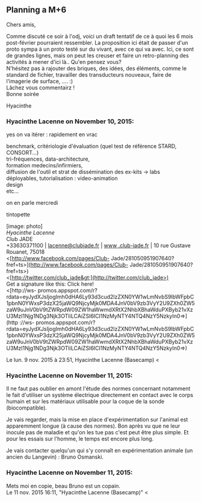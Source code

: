## Planning a M+6



Chers amis,  
  
Comme discuté ce soir à l'odj, voici un draft tentatif de ce à quoi les 6 mois
post-février pourraient ressembler. La proposition ici était de passer d'un
proto sympa à un proto testé sur du vivant, avec ce qui va avec. Ici, ce sont
de grandes lignes, mais on peut les creuser et faire un retro-planning des
activités à mener d'ici là.. Qu'en pensez vous?  
N'hésitez pas à rajouter des briques, des idées, des éléments, comme le
standard de fichier, travailler des transducteurs nouveaux, faire de
l'imagerie de surface, .... :)  
Lâchez vous commentairz !  
Bonne soirée  
  
Hyacinthe



### **Hyacinthe Lacenne** on November 10, 2015:



yes on va itérer : rapidement en vrac  
  
benchmark, critériologie d'évaluation (quel test de référence STARD,  
CONSORT...)  
tri-fréquences, data-architecture,  
formation medecins/infirmiers,  
diffusion de l'outil et strat de dissémination des ex-kits -&gt; labs  
déployables, tutorialisation : video-animation  
design  
etc...  
  
on en parle mercredi  
  
tintopette  
  
[image: photo]  
*Hyacinthe Lacenne*  
Club JADE  
+33630371100 | [lacenne@clubjade.fr](mailto:lacenne@clubjade.fr) | [www
.club-jade.fr](http://www.club-jade.fr) | 10 rue Gustave  
Rouanet, 75018  
&lt;[http://www.facebook.com/pages/Club-
Jade/281050951907640?fref=ts&gt;](http://www.facebook.com/pages/Club-
Jade/281050951907640?fref=ts>)  
&lt;[http://twitter.com/club_jade&gt;](http://twitter.com/club_jade>)  
Get a signature like this: Click here!  
&lt;[http://ws-
promos.appspot.com/r?rdata=eyJydXJsIjogImh0dHA6Ly93d3cud2lzZXN0YW1wLmNvbS9lbWFpbC1pbnN0YWxsP3dzX25jaWQ9NjcyMjk0MDA4JnV0bV9zb3VyY2U9ZXh0ZW5zaW9uJnV0bV9tZWRpdW09ZW1haWwmdXRtX2NhbXBhaWduPXByb21vXzU3MzI1Njg1NDg3Njk3OTIiLCAiZSI6ICI1NzMyNTY4NTQ4NzY5NzkyIn0=&gt;](http
://ws-
promos.appspot.com/r?rdata=eyJydXJsIjogImh0dHA6Ly93d3cud2lzZXN0YW1wLmNvbS9lbWFpbC1pbnN0YWxsP3dzX25jaWQ9NjcyMjk0MDA4JnV0bV9zb3VyY2U9ZXh0ZW5zaW9uJnV0bV9tZWRpdW09ZW1haWwmdXRtX2NhbXBhaWduPXByb21vXzU3MzI1Njg1NDg3Njk3OTIiLCAiZSI6ICI1NzMyNTY4NTQ4NzY5NzkyIn0=>)  
  
Le lun. 9 nov. 2015 à 23:51, Hyacinthe Lacenne (Basecamp) &lt;



### **Hyacinthe Lacenne** on November 11, 2015:



Il ne faut pas oublier en amont l'étude des normes concernant notamment le
fait d'utiliser un système électrique directement en contact avec le corps
humain et sur les matériaux utilisable pour la coque de la sonde
(biocompatible).  
  
Je vais regarder, mais la mise en place d'expérimentation sur l'animal est
apparemment longue (à cause des normes). Bon après vu que ne leur inocule pas
de maladie et qu'on les tue pas c'est peut être plus simple. Et pour les
essais sur l'homme, le temps est encore plus long.  
  
Je vais contacter quelqu'un qui s'y connaît en expérimentation animale (un
ancien du Langevin) : Bruno Osmanski.



### **Hyacinthe Lacenne** on November 11, 2015:



Mets moi en copie, beau Bruno est un copain.  
Le 11 nov. 2015 16:11, "Hyacinthe Lacenne (Basecamp)" &lt;



